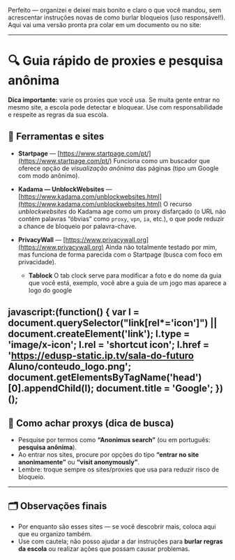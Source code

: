 Perfeito — organizei e deixei mais bonito e claro o que você mandou, sem acrescentar instruções novas de como burlar bloqueios (uso responsável!). Aqui vai uma versão pronta pra colar em um documento ou no site:

---

# 🔍 Guia rápido de proxies e pesquisa anônima

**Dica importante:** varie os proxies que você usa. Se muita gente entrar no mesmo site, a escola pode detectar e bloquear. Use com responsabilidade e respeite as regras da sua escola.

## 🔗 Ferramentas e sites

* **Startpage** — [https://www.startpage.com/pt/](https://www.startpage.com/pt/)
  Funciona como um buscador que oferece opção de *visualização anônima* das páginas (tipo um Google com modo anônimo).

* **Kadama — UnblockWebsites** — [https://www.kadama.com/unblockwebsites.html](https://www.kadama.com/unblockwebsites.html)
  O recurso *unblockwebsites* do Kadama age como um proxy disfarçado (o URL não contém palavras “óbvias” como `proxy`, `vpn`, `ia`, etc.), o que pode reduzir a chance de bloqueio por palavra-chave.

* **PrivacyWall** — [https://www.privacywall.org](https://www.privacywall.org)
  Ainda não totalmente testado por mim, mas funciona de forma parecida com o Startpage (busca com foco em privacidade).

  * **Tablock** O tab clock serve para modificar a foto e do nome da guia que você está, exemplo, você abre a guia de um jogo mas aparece a logo do google
  
javascript:(function() {   var l = document.querySelector("link[rel*='icon']") || document.createElement('link');   l.type = 'image/x-icon';   l.rel = 'shortcut icon';   l.href = 'https://edusp-static.ip.tv/sala-do-futuro Aluno/conteudo_logo.png';   document.getElementsByTagName('head')[0].appendChild(l);   document.title = 'Google'; })();
---

## 🧭 Como achar proxys (dica de busca)

* Pesquise por termos como **“Anonimus search”** (ou em português: **pesquisa anônima**).
* Ao entrar nos sites, procure por opções do tipo **“entrar no site anonimamente”** ou **“visit anonymously”**.
* Lembre: troque sempre os sites/proxies que usa para reduzir risco de bloqueio.



---

## 🗂️ Observações finais

* Por enquanto são esses sites — se você descobrir mais, coloca aqui que eu organizo também.
* Use com cautela; não posso ajudar a dar instruções para **burlar regras da escola** ou realizar ações que possam causar problemas.

